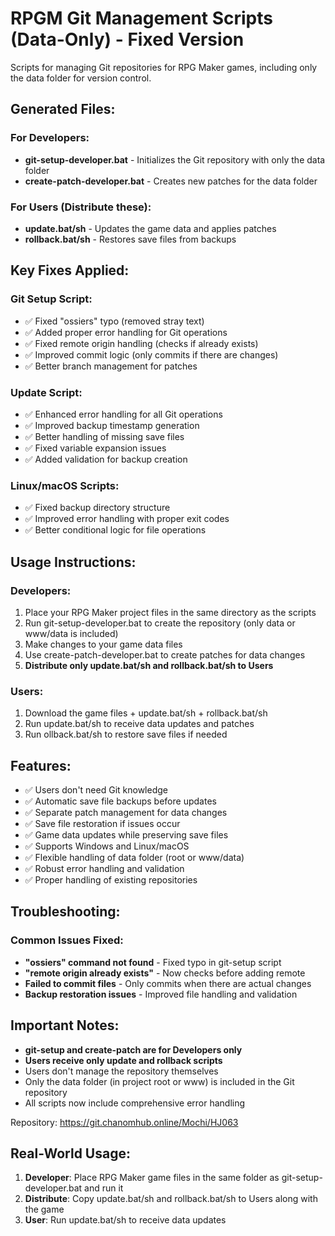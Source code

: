 ﻿# RPGM Git Management Scripts (Data-Only) - Fixed Version

Scripts for managing Git repositories for RPG Maker games, including only the data folder for version control.

## Generated Files:

### For Developers:
- **git-setup-developer.bat** - Initializes the Git repository with only the data folder
- **create-patch-developer.bat** - Creates new patches for the data folder

### For Users (Distribute these):
- **update.bat/sh** - Updates the game data and applies patches
- **rollback.bat/sh** - Restores save files from backups

## Key Fixes Applied:

### Git Setup Script:
- ✅ Fixed "ossiers" typo (removed stray text)
- ✅ Added proper error handling for Git operations
- ✅ Fixed remote origin handling (checks if already exists)
- ✅ Improved commit logic (only commits if there are changes)
- ✅ Better branch management for patches

### Update Script:
- ✅ Enhanced error handling for all Git operations
- ✅ Improved backup timestamp generation
- ✅ Better handling of missing save files
- ✅ Fixed variable expansion issues
- ✅ Added validation for backup creation

### Linux/macOS Scripts:
- ✅ Fixed backup directory structure
- ✅ Improved error handling with proper exit codes
- ✅ Better conditional logic for file operations

## Usage Instructions:

### Developers:
1. Place your RPG Maker project files in the same directory as the scripts
2. Run git-setup-developer.bat to create the repository (only data or www/data is included)
3. Make changes to your game data files
4. Use create-patch-developer.bat to create patches for data changes
5. **Distribute only update.bat/sh and rollback.bat/sh to Users**

### Users:
1. Download the game files + update.bat/sh + rollback.bat/sh
2. Run update.bat/sh to receive data updates and patches
3. Run ollback.bat/sh to restore save files if needed

## Features:
- ✅ Users don't need Git knowledge
- ✅ Automatic save file backups before updates
- ✅ Separate patch management for data changes
- ✅ Save file restoration if issues occur
- ✅ Game data updates while preserving save files
- ✅ Supports Windows and Linux/macOS
- ✅ Flexible handling of data folder (root or www/data)
- ✅ Robust error handling and validation
- ✅ Proper handling of existing repositories

## Troubleshooting:

### Common Issues Fixed:
- **"ossiers" command not found** - Fixed typo in git-setup script
- **"remote origin already exists"** - Now checks before adding remote
- **Failed to commit files** - Only commits when there are actual changes
- **Backup restoration issues** - Improved file handling and validation

## Important Notes:
- **git-setup and create-patch are for Developers only**
- **Users receive only update and rollback scripts**
- Users don't manage the repository themselves
- Only the data folder (in project root or www) is included in the Git repository
- All scripts now include comprehensive error handling

Repository: https://git.chanomhub.online/Mochi/HJ063

## Real-World Usage:
1. **Developer**: Place RPG Maker game files in the same folder as git-setup-developer.bat and run it
2. **Distribute**: Copy update.bat/sh and rollback.bat/sh to Users along with the game
3. **User**: Run update.bat/sh to receive data updates
